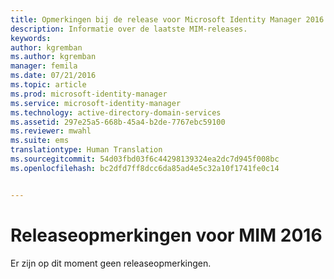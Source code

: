 ```yaml
---
title: Opmerkingen bij de release voor Microsoft Identity Manager 2016 | Microsoft Docs
description: Informatie over de laatste MIM-releases.
keywords: 
author: kgremban
ms.author: kgremban
manager: femila
ms.date: 07/21/2016
ms.topic: article
ms.prod: microsoft-identity-manager
ms.service: microsoft-identity-manager
ms.technology: active-directory-domain-services
ms.assetid: 297e25a5-668b-45a4-b2de-7767ebc59100
ms.reviewer: mwahl
ms.suite: ems
translationtype: Human Translation
ms.sourcegitcommit: 54d03fbd03f6c44298139324ea2dc7d945f008bc
ms.openlocfilehash: bc2dfd7ff8dcc6da85ad4e5c32a10f1741fe0c14


---
```


# <a name="release-notes-for-mim-2016"></a>Releaseopmerkingen voor MIM 2016
Er zijn op dit moment geen releaseopmerkingen.



<!--HONumber=Jan17_HO4-->


